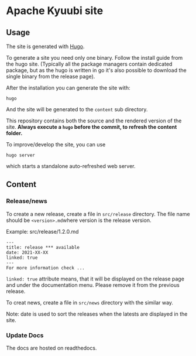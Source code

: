 <!---
  Licensed under the Apache License, Version 2.0 (the "License");
  you may not use this file except in compliance with the License.
  You may obtain a copy of the License at

   http://www.apache.org/licenses/LICENSE-2.0

  Unless required by applicable law or agreed to in writing, software
  distributed under the License is distributed on an "AS IS" BASIS,
  WITHOUT WARRANTIES OR CONDITIONS OF ANY KIND, either express or implied.
  See the License for the specific language governing permissions and
  limitations under the License. See accompanying LICENSE file.
-->

# Apache Kyuubi site

## Usage

The site is generated with [Hugo](https://gohugo.io/).

To generate a site you need only one binary. Follow the install guide from the hugo site. (Typically all the package managers
contain dedicated package, but as the hugo is written in go it's also possible to download the single binary from the release page).

After the installation you can generate the site with:

`hugo`

And the site will be generated to the `content` sub directory.

This repository contains both the source and the rendered version of the site.
__Always execute a `hugo` before the commit, to refresh the content folder.__

To improve/develop the site, you can use

```
hugo server
```

which starts a standalone auto-refreshed web server.

## Content

### Release/news
To create a new release, create a file in  ```src/release``` directory. The file name should be ```<version>.md```where version is the release version.

Example: src/release/1.2.0.md

```
---
title: release *** available
date: 2021-XX-XX
linked: true
---
For more information check ...
```

`linked: true` attribute means, that it will be displayed on the release page and under the documentation menu. 
Please remove it from the previous release.

To creat news, create a file in ```src/news``` directory with the similar way. 

Note: date is used to sort the releases when the latests are displayed in the site.

### Update Docs
The docs are hosted on readthedocs.
